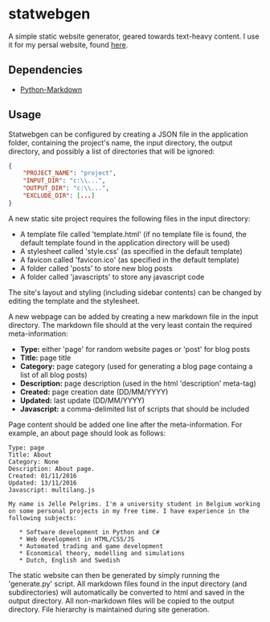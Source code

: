 # statwebgen
A simple static website generator, geared towards text-heavy content. I use it for my persal website, found [here](www.jellepelgrims.me).

## Dependencies
   * [Python-Markdown](https://pypi.python.org/pypi/Markdown)

## Usage
Statwebgen can be configured by creating a JSON file in the application folder, containing the project's name, the input directory, the output directory, and possibly a list of directories that will be ignored:

~~~~JSON
{
    "PROJECT_NAME": "project",
    "INPUT_DIR": "c:\\...", 
    "OUTPUT_DIR": "c:\\...", 
    "EXCLUDE_DIR": [...]
}
~~~~

A new static site project requires the following files in the input directory:
   * A template file called 'template.html' (if no template file is found, the default template found in the application directory will be used)
   * A stylesheet called 'style.css' (as specified in the default template)
   * A favicon called 'favicon.ico' (as specified in the default template)
   * A folder called 'posts' to store new blog posts
   * A folder called 'javascripts' to store any javascript code

The site's layout and styling (including sidebar contents) can be changed by editing the template and the stylesheet.

A new webpage can be added by creating a new markdown file in the input directory. The markdown file should at the very least contain the required meta-information:

   * **Type:** either 'page' for random website pages or 'post' for blog posts
   * **Title:** page title 
   * **Category:** page category (used for generating a blog page containg a list of all blog posts)
   * **Description:** page description (used in the html 'description' meta-tag)
   * **Created:** page creation date (DD/MM/YYYY)
   * **Updated:** last update (DD/MM/YYYY)
   * **Javascript:** a comma-delimited list of scripts that should be included

Page content should be added one line after the meta-information. For example, an about page should look as follows:
~~~~
Type: page
Title: About
Category: None
Description: About page.
Created: 01/11/2016
Updated: 13/11/2016
Javascript: multilang.js

My name is Jelle Pelgrims. I'm a university student in Belgium working on some personal projects in my free time. I have experience in the following subjects:

   * Software development in Python and C#
   * Web development in HTML/CSS/JS
   * Automated trading and game development
   * Economical theory, modelling and simulations
   * Dutch, English and Swedish
~~~~

The static website can then be generated by simply running the 'generate.py' script. All markdown files found in the input directory (and subdirectories) will automatically be converted to html and saved in the output directory. All non-markdown files will be copied to the output directory. File hierarchy is maintained during site generation. 

